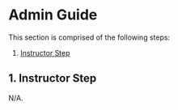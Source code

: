 # Admin Guide

This section is comprised of the following steps:

1. [Instructor Step](#1-instructor-step)

## 1. Instructor Step

N/A.
